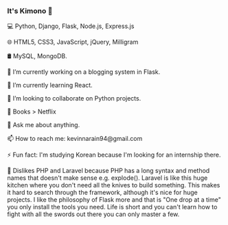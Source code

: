 ### It's Kimono 👋

💻  Python, Django, Flask, Node.js, Express.js
<p>
🌐  HTML5, CSS3, JavaScript, jQuery, Milligram
<p>
🛢   MySQL, MongoDB.
<p>
🔭 I’m currently working on a blogging system in Flask.
<p>
🌱 I’m currently learning React.
<p>
👯 I’m looking to collaborate on Python projects.
<p>
🤔 Books > Netflix
<p>
💬 Ask me about anything.
<p>
📫 How to reach me: kevinnarain94@gmail.com
<p>
⚡ Fun fact: I'm studying Korean because I'm looking for an internship there.
<p>
🤢 Dislikes PHP and Laravel because PHP has a long syntax and method names that doesn't make sense e.g. explode(). Laravel is like this huge kitchen where you don't need all the knives to build something. This makes it hard to search through the framework, although it's nice for huge projects. I like the philosophy of Flask more and that is "One drop at a time" you only install the tools you need. Life is short and you can't learn how to fight with all the swords out there you can only master a few.
